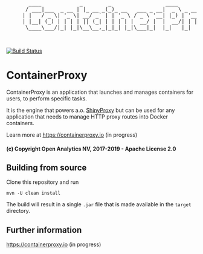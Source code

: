 <pre>
       ____            _        _                 ____                      
      / ___|___  _ __ | |_ __ _(_)_ __   ___ _ __|  _ \ _ __ _____  ___   _ 
     | |   / _ \| '_ \| __/ _` | | '_ \ / _ \ '__| |_) | '__/ _ \ \/ / | | |
     | |__| (_) | | | | || (_| | | | | |  __/ |  |  __/| | | (_) >  <| |_| |
      \____\___/|_| |_|\__\__,_|_|_| |_|\___|_|  |_|   |_|  \___/_/\_\\__, |
                                                                       |___/ 

</pre>

[![Build Status](https://travis-ci.org/openanalytics/containerproxy.svg?branch=master)](https://travis-ci.org/openanalytics/containerproxy)

# ContainerProxy

ContainerProxy is an application that launches and manages containers for users, to perform specific tasks.

It is the engine that powers a.o. [ShinyProxy](https://shinyproxy.io) but can be used for any application that needs to manage HTTP proxy routes into Docker containers.

Learn more at https://containerproxy.io (in progress)

#### (c) Copyright Open Analytics NV, 2017-2019 - Apache License 2.0

## Building from source

Clone this repository and run

```
mvn -U clean install
```

The build will result in a single `.jar` file that is made available in the `target` directory.

## Further information

https://containerproxy.io (in progress)

